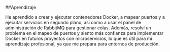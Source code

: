 ##Aprendizaje

He aprendido a crear y ejecutar contenedores Docker, a mapear puertos y a ejecutar servicios en segundo plano, así como a usar el panel de administración de RabbitMQ para gestionar colas. Además, resolví un problema en el mapeo de puertos y siento más confianza para implementar Docker en futuros proyectos con microservicios, lo que es útil para mi aprendizaje profesional, ya que me prepara para entornos de producción.
